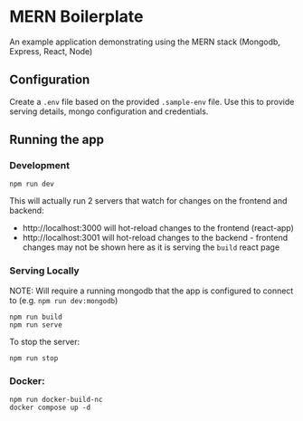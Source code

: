 # MERN Boilerplate
An example application demonstrating using the MERN stack (Mongodb, Express, React, Node)

## Configuration
Create a `.env` file based on the provided `.sample-env` file. Use this to provide serving details, mongo configuration and credentials.

## Running the app
### Development
```
npm run dev
```
This will actually run 2 servers that watch for changes on the frontend and backend:
* http://localhost:3000 will hot-reload changes to the frontend (react-app)
* http://localhost:3001 will hot-reload changes to the backend - frontend changes may not be shown here as it is serving the `build` react page


### Serving Locally
NOTE: Will require a running mongodb that the app is configured to connect to (e.g. `npm run dev:mongodb`)
```
npm run build
npm run serve
```
To stop the server:
```
npm run stop
```


### Docker:
```
npm run docker-build-nc
docker compose up -d
```
